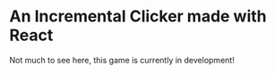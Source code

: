 # An Incremental Clicker made with React
Not much to see here, this game is currently in development!
